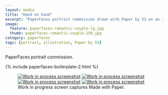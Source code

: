 ```yaml
---
layout: media
title: "Hand on hand"
excerpt: "PaperFaces portrait commission drawn with Paper by 53 on an iPad."
image: 
  feature: paperfaces-romantic-couple-lg.jpg
  thumb: paperfaces-romantic-couple-150.jpg
category: paperfaces
tags: [portrait, illustration, Paper by 53]
---
```


PaperFaces portrait commission.

{% include paperfaces-boilerplate-2.html %}

<figure class="third">
	<a href="{{ site.url }}/images/paperfaces-romantic-couple-process-1-lg.jpg"><img src="{{ site.url }}/images/paperfaces-romantic-couple-process-1-600.jpg" alt="Work in process screenshot"></a>
	<a href="{{ site.url }}/images/paperfaces-romantic-couple-process-2-lg.jpg"><img src="{{ site.url }}/images/paperfaces-romantic-couple-process-2-600.jpg" alt="Work in process screenshot"></a>
	<a href="{{ site.url }}/images/paperfaces-romantic-couple-process-3-lg.jpg"><img src="{{ site.url }}/images/paperfaces-romantic-couple-process-3-600.jpg" alt="Work in process screenshot"></a>
	<a href="{{ site.url }}/images/paperfaces-romantic-couple-process-4-lg.jpg"><img src="{{ site.url }}/images/paperfaces-romantic-couple-process-4-600.jpg" alt="Work in process screenshot"></a>
	<figcaption>Work in progress screen captures Made with Paper.</figcaption>
</figure>